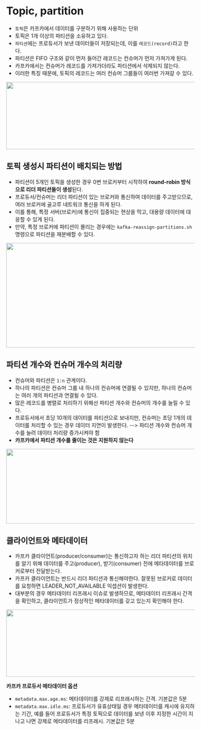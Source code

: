 # Topic, partition
* `토픽`은 카프카에서 데이터를 구분하기 위해 사용하는 단위
* 토픽은 1개 이상의 파티션을 소유하고 있다.
* `파티션`에는 프로듀서가 보낸 데이터들이 저장되는데, 이를 `레코드(record)`라고 한다.
* 파티션은 FIFO 구조와 같이 먼저 들어간 레코드는 컨슈머가 먼저 가져가게 된다.
* 카프카에서는 컨슈머가 레코드를 가져가더라도 파티션에서 삭제되지 않는다.
* 이러한 특징 때문에, 토픽의 레코드는 여러 컨슈머 그룹들이 여러번 가져갈 수 있다.

<img src="https://github.com/twoosky/TIL/assets/50009240/87c55752-2337-428e-b2e4-25f66899e004" width="550" height="180">

## 토픽 생성시 파티션이 배치되는 방법
* 파티션이 5개인 토픽을 생성한 경우 0번 브로커부터 시작하여 **round-robin 방식으로 리더 파티션들이 생성**된다.
* 프로듀서/컨슈머는 리더 파티션이 있는 브로커와 통신하여 데이터를 주고받으므로, 여러 브로커에 골고루 네트워크 통신을 하게 된다.
* 이를 통해, 특정 서버(브로커)에 통신이 집중되는 현상을 막고, 대용량 데이터에 대응할 수 있게 된다.
* 만약, 특정 브로커에 파티션이 몰리는 경우에는 `kafka-reassign-partitions.sh` 명령으로 파티션을 재분배할 수 있다.

<img src="https://github.com/twoosky/TIL/assets/50009240/0d3a4b49-82ce-403d-942e-4cffe356aada" width="530" height="280">

## 파티션 개수와 컨슈머 개수의 처리량
* 컨슈머와 파티션은 `1:n` 관계이다.
* 하나의 파티션은 컨슈머 그룹 내 하나의 컨슈머에 연결될 수 있지만, 하나의 컨슈머는 여러 개의 파티션과 연결될 수 있다.
* 많은 레코드를 병렬로 처리하기 위해선 파티션 개수와 컨슈머의 개수를 늘릴 수 있다.
* 프로듀서에서 초당 10개의 데이터를 파티션으로 보내지만, 컨슈머는 초당 1개의 데이터를 처리할 수 있는 경우 데이터 지연이 발생한다.
  --> 파티션 개수와 컨슈머 개수를 늘려 데이터 처리량 증가시켜야 함
* **카프카에서 파티션 개수를 줄이는 것은 지원하지 않는다**
<img src="https://github.com/twoosky/TIL/assets/50009240/582bc4c5-c8f4-489d-b3e0-e62ec32208cb" width="550" height="200">

## 클라이언트와 메타데이터
* 카프카 클라이언트(producer/consumer)는 통신하고자 하는 리더 파티션의 위치를 알기 위해 데이터를 주고(producer), 받기(consumer) 전에 메타데이터를 브로커로부터 전달받는다.
* 카프카 클라이언트는 반드시 리더 파티션과 통신해야한다. 잘못된 브로커로 데이터를 요청하면 LEADER_NOT_AVAILABLE 익셉션이 발생한다.
* 대부분의 경우 메타데이터 리프래시 이슈로 발생하므로, 메타데이터 리프래시 간격을 확인하고, 클라이언트가 정상적인 메타데이터를 갖고 있는지 확인해야 한다.

<img src="https://github.com/twoosky/TIL/assets/50009240/c6800e85-69a5-4f95-b325-e3ac85376c60" width="600" height="180">

**카프카 프로듀서 메타데이터 옵션**
* `metadata.max.age.ms`: 메타데이터를 강제로 리프래시하는 간격. 기본값은 5분
* `metadata.max.idle.ms`: 프로듀서가 유휴상태일 경우 메타데이터를 캐시에 유지하는 기간, 예를 들어 프로듀서가 특정 토픽으로 데이터를 보낸 이후 지정한 시간이 지나고 나면 강제로 메타데이터를 리프래시. 기본값은 5분
